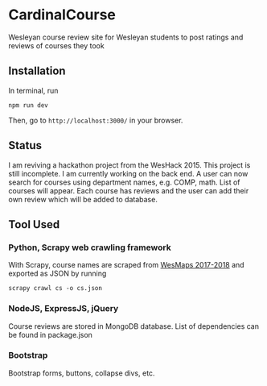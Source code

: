 # CardinalCourse

Wesleyan course review site for Wesleyan students to post ratings and reviews of courses they took

## Installation

In terminal, run

`npm run dev`

Then, go to `http://localhost:3000/` in your browser.

## Status
I am reviving a hackathon project from the WesHack 2015. This project is still incomplete. I am currently working on the back end. A user can now search for courses using department names, e.g. COMP, math. List of courses will appear. Each course has reviews and the user can add their own review which will be added to database.

## Tool Used

### Python, Scrapy web crawling framework

With Scrapy, course names are scraped from [WesMaps 2017-2018](https://iasext.wesleyan.edu/regprod/!wesmaps_page.html?term=1181) and exported as JSON by running

`scrapy crawl cs -o cs.json`

### NodeJS, ExpressJS, jQuery

Course reviews are stored in MongoDB database. List of dependencies can be found in package.json

### Bootstrap

Bootstrap forms, buttons, collapse divs, etc.